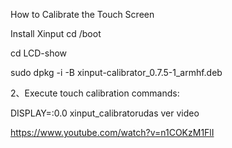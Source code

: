 How to Calibrate the Touch Screen 

Install Xinput
cd /boot

cd LCD-show

sudo dpkg -i -B xinput-calibrator_0.7.5-1_armhf.deb

 
2、Execute touch calibration commands: 

DISPLAY=:0.0 xinput_calibratorudas ver video 

  https://www.youtube.com/watch?v=n1COKzM1FlI

